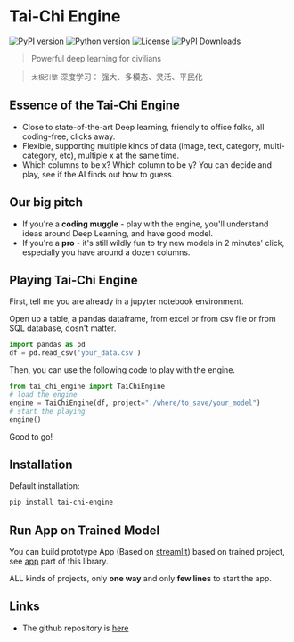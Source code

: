 # Tai-Chi Engine

[![PyPI version](https://img.shields.io/pypi/v/tai-chi-engine)](https://pypi.org/project/tai-chi-engine/)
![Python version](https://img.shields.io/pypi/pyversions/tai-chi-engine)
![License](https://img.shields.io/github/license/unpackai/tai-chi)
![PyPI Downloads](https://img.shields.io/pypi/dm/tai-chi-engine)

> Powerful deep learning for civilians

> ```太极引擎```  深度学习： 强大、多模态、灵活、平民化

## Essence of the Tai-Chi Engine
* Close to state-of-the-art Deep learning, friendly to office folks, all coding-free, clicks away.
* Flexible, supporting multiple kinds of data (image, text, category, multi-category, etc), multiple x at the same time.
* Which columns to be x? Which column to be y? You can decide and play, see if the AI finds out how to guess.

## Our big pitch
* If you're a **coding muggle** - play with the engine, you'll understand ideas around Deep Learning, and have good model.
* If you're a **pro** - it's still wildly fun to try new models in 2 minutes' click, especially you have around a dozen columns.

## Playing Tai-Chi Engine
First, tell me you are already in a jupyter notebook environment.

Open up a table, a pandas dataframe, from excel or from csv file or from SQL database, dosn't matter.
```python
import pandas as pd
df = pd.read_csv('your_data.csv')
```

Then, you can use the following code to play with the engine.
```python
from tai_chi_engine import TaiChiEngine
# load the engine
engine = TaiChiEngine(df, project="./where/to_save/your_model")
# start the playing
engine()
```

Good to go!

## Installation
Default installation:

```bash
pip install tai-chi-engine
```

## Run App on Trained Model
You can build prototype App (Based on [streamlit](https://streamlit.io/)) based on trained project, see [app](https://github.com/unpackAI/tai-chi/tree/main/tai_chi_engine/apps) part of this library.

ALL kinds of projects, only **one way** and only **few lines** to start the app.


## Links
* The github repository is [here](https://github.com/unpackAI/tai-chi)